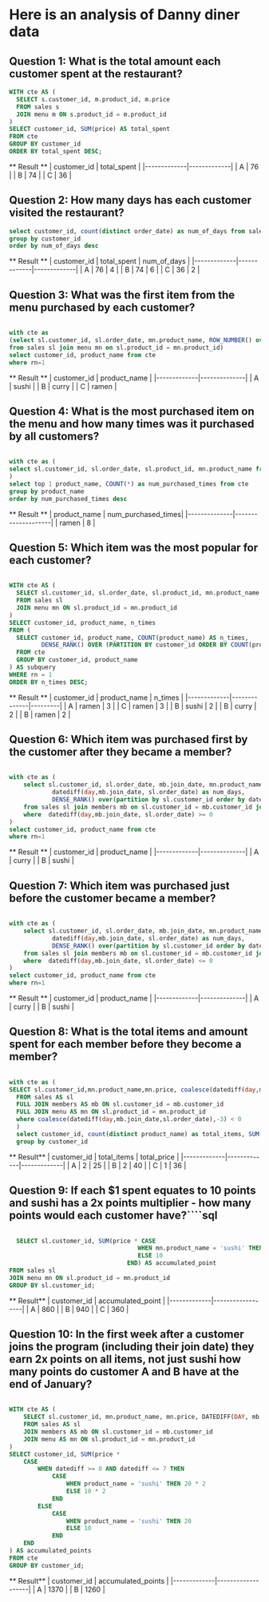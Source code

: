 # Here is an analysis of Danny diner data

## Question 1: What is the total amount each customer spent at the restaurant?

```` sql
WITH cte AS (
  SELECT s.customer_id, m.product_id, m.price
  FROM sales s
  JOIN menu m ON s.product_id = m.product_id
)
SELECT customer_id, SUM(price) AS total_spent
FROM cte
GROUP BY customer_id
ORDER BY total_spent DESC;
````

** Result **
| customer_id | total_spent |
|-------------|-------------|
| A           | 76          |
| B           | 74          |
| C           | 36          |

## Question 2: How many days has each customer visited the restaurant?

````sql
select customer_id, count(distinct order_date) as num_of_days from sales
group by customer_id
order by num_of_days desc
````

** Result **
| customer_id | total_spent | num_of_days |
|-------------|-------------|-------------|
| A           | 76          | 4           |
| B           | 74          | 6           |
| C           | 36          | 2           |

## Question 3: What was the first item from the menu purchased by each customer?

````sql

with cte as
(select sl.customer_id, sl.order_date, mn.product_name, ROW_NUMBER() over (partition by customer_id order by order_date) as rn
from sales sl join menu mn on sl.product_id = mn.product_id)
select customer_id, product_name from cte
where rn=1
````

** Result **
| customer_id | product_name |
|-------------|--------------|
| A           | sushi        |
| B           | curry        |
| C           | ramen        |

## Question 4: What is the most purchased item on the menu and how many times was it purchased by all customers?

````sql

with cte as (
select sl.customer_id, sl.order_date, sl.product_id, mn.product_name from sales sl join menu mn on sl.product_id = mn.product_id
)
select top 1 product_name, COUNT(*) as num_purchased_times from cte
group by product_name
order by num_purchased_times desc
````
** Result ** 
| product_name | num_purchased_times|
|--------------|--------------------|
| ramen        | 8                  |

## Question 5: Which item was the most popular for each customer?

````sql

WITH cte AS (
  SELECT sl.customer_id, sl.order_date, sl.product_id, mn.product_name
  FROM sales sl
  JOIN menu mn ON sl.product_id = mn.product_id
)
SELECT customer_id, product_name, n_times
FROM (
  SELECT customer_id, product_name, COUNT(product_name) AS n_times,
         DENSE_RANK() OVER (PARTITION BY customer_id ORDER BY COUNT(product_name) DESC) AS rn
  FROM cte
  GROUP BY customer_id, product_name
) AS subquery
WHERE rn = 1
ORDER BY n_times DESC;
````

** Result **
| customer_id | product_name | n_times |
|-------------|--------------|---------|
| A           | ramen        | 3       |
| C           | ramen        | 3       |
| B           | sushi        | 2       |
| B           | curry        | 2       |
| B           | ramen        | 2       |


## Question 6: Which item was purchased first by the customer after they became a member?

````sql

with cte as (
	select sl.customer_id, sl.order_date, mb.join_date, mn.product_name, 
			datediff(day,mb.join_date, sl.order_date) as num_days,	
			DENSE_RANK() over(partition by sl.customer_id order by datediff(day,mb.join_date, sl.order_date) asc) as rn
	from sales sl join members mb on sl.customer_id = mb.customer_id join menu mn on mn.product_id = sl.product_id
	where  datediff(day,mb.join_date, sl.order_date) >= 0
)
select customer_id, product_name from cte
where rn=1
````
** Result **
| customer_id | product_name |
|-------------|--------------|
| A           | curry        |
| B           | sushi        |

## Question 7: Which item was purchased just before the customer became a member?

````sql

with cte as (
	select sl.customer_id, sl.order_date, mb.join_date, mn.product_name, 
			datediff(day,mb.join_date, sl.order_date) as num_days,	
			DENSE_RANK() over(partition by sl.customer_id order by datediff(day,mb.join_date, sl.order_date) desc) as rn
	from sales sl join members mb on sl.customer_id = mb.customer_id join menu mn on mn.product_id = sl.product_id
	where  datediff(day,mb.join_date, sl.order_date) <= 0
)
select customer_id, product_name from cte
where rn=1
````
** Result **
| customer_id | product_name |
|-------------|--------------|
| A           | curry        |
| B           | sushi        |

## Question 8: What is the total items and amount spent for each member before they become a member?

````sql

with cte as (
SELECT sl.customer_id,mn.product_name,mn.price, coalesce(datediff(day,mb.join_date,sl.order_date),-3) as not_yet
  FROM sales AS sl
  FULL JOIN members AS mb ON sl.customer_id = mb.customer_id
  FULL JOIN menu AS mn ON sl.product_id = mn.product_id
  where coalesce(datediff(day,mb.join_date,sl.order_date),-3) < 0
  )
  select customer_id, count(distinct product_name) as total_items, SUM(price) as total_price from cte
  group by customer_id
````

** Result**
| customer_id | total_items | total_price |
|-------------|-------------|-------------|
| A           | 2           | 25          |
| B           | 2           | 40          |
| C           | 1           | 36          |

## Question 9: If each $1 spent equates to 10 points and sushi has a 2x points multiplier - how many points would each customer have?````sql

````sql

  SELECT sl.customer_id, SUM(price * CASE 
                                    WHEN mn.product_name = 'sushi' THEN 20
                                    ELSE 10
                                 END) AS accumulated_point
FROM sales sl
JOIN menu mn ON sl.product_id = mn.product_id
GROUP BY sl.customer_id;
````
** Result**
| customer_id | accumulated_point |
|-------------|------------------|
| A           | 860              |
| B           | 940              |
| C           | 360              |

## Question 10: In the first week after a customer joins the program (including their join date) they earn 2x points on all items, not just sushi how many points do customer A and B have at the end of January?

````sql

WITH cte AS (
    SELECT sl.customer_id, mn.product_name, mn.price, DATEDIFF(DAY, mb.join_date, sl.order_date) AS datediff
    FROM sales AS sl
    JOIN members AS mb ON sl.customer_id = mb.customer_id
    JOIN menu AS mn ON sl.product_id = mn.product_id
)
SELECT customer_id, SUM(price *
    CASE
        WHEN datediff >= 0 AND datediff <= 7 THEN
            CASE
                WHEN product_name = 'sushi' THEN 20 * 2
                ELSE 10 * 2
            END
        ELSE
            CASE
                WHEN product_name = 'sushi' THEN 20
                ELSE 10
            END
    END
) AS accumulated_points
FROM cte
GROUP BY customer_id;
````
** Result**
| customer_id | accumulated_points |
|-------------|-------------------|
| A           | 1370              |
| B           | 1260              |
